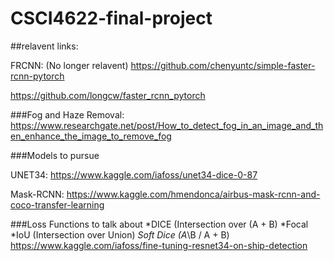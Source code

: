 # CSCI4622-final-project


##relavent links:

FRCNN: (No longer relavent)
https://github.com/chenyuntc/simple-faster-rcnn-pytorch

https://github.com/longcw/faster_rcnn_pytorch



###Fog and Haze Removal: 
https://www.researchgate.net/post/How_to_detect_fog_in_an_image_and_then_enhance_the_image_to_remove_fog


###Models to pursue

UNET34:
https://www.kaggle.com/iafoss/unet34-dice-0-87

Mask-RCNN: 
https://www.kaggle.com/hmendonca/airbus-mask-rcnn-and-coco-transfer-learning

###Loss Functions to talk about
*DICE (Intersection over (A + B)
*Focal
*IoU (Intersection over Union)
*Soft Dice (A*\B / A + B)
https://www.kaggle.com/iafoss/fine-tuning-resnet34-on-ship-detection
